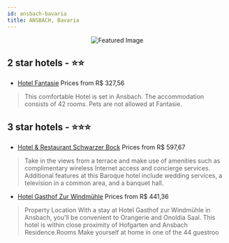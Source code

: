 ```yaml
---
id: ansbach-bavaria
title: ANSBACH, Bavaria
---
```


<center><img src="https://i.travelapi.com/hotels/4000000/3730000/3720800/3720776/71b79afe_z.jpg" alt="Featured Image" /></center>


##  2 star hotels - ⭐️⭐️

-    [Hotel Fantasie](https://us.hurb.com/hotels/ansbach/hotel-fantasie-JNP-JP972919?cmp=18055) Prices from R$ 327,56
   > This comfortable Hotel is set in Ansbach. The accommodation consists of 42 rooms. Pets are not allowed at Fantasie. 

##  3 star hotels - ⭐️⭐️⭐️

-    [Hotel & Restaurant Schwarzer Bock](https://us.hurb.com/hotels/ansbach/hotel-restaurant-schwarzer-bock-JNP-JP135300?cmp=18055) Prices from R$ 597,67
   > Take in the views from a terrace and make use of amenities such as complimentary wireless Internet access and concierge services. Additional features at this Baroque hotel include wedding services, a television in a common area, and a banquet hall.
-    [Hotel Gasthof Zur Windmühle](https://us.hurb.com/hotels/ansbach/hotel-gasthof-zur-windmuhle-JNP-JP633234?cmp=18055) Prices from R$ 441,36
   > Property Location With a stay at Hotel Gasthof zur Windmühle in Ansbach, you&apos;ll be convenient to Orangerie and Onoldia Saal. This hotel is within close proximity of Hofgarten and Ansbach Residence.Rooms Make yourself at home in one of the 44 guestroo
